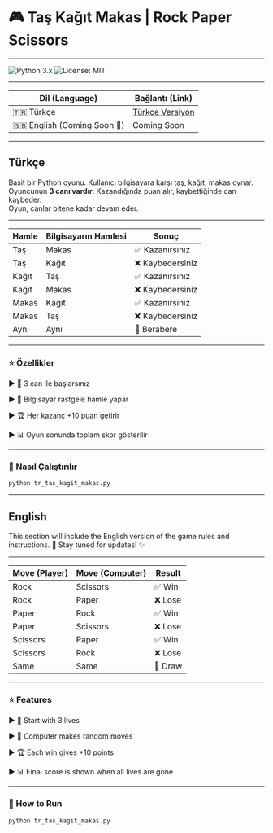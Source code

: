 # 🎮 Taş Kağıt Makas | Rock Paper Scissors

---

![Python 3.x](https://img.shields.io/badge/Python-3.x-blue.svg)
![License: MIT](https://img.shields.io/badge/License-MIT-yellow.svg)

---

| Dil (Language) | Bağlantı (Link) |
|----------------|-----------------|
| 🇹🇷 Türkçe      | [Türkçe Versiyon](tr_rock_paper_scissors.py) |
| 🇬🇧 English (Coming Soon 🚧) | Coming Soon |

---

## Türkçe

Basit bir Python oyunu. Kullanıcı bilgisayara karşı taş, kağıt, makas oynar.  
Oyuncunun **3 canı vardır**. Kazandığında puan alır, kaybettiğinde can kaybeder.  
Oyun, canlar bitene kadar devam eder.  

---

| Hamle | Bilgisayarın Hamlesi | Sonuç           |
| ----- | -------------------- | --------------- |
| Taş   | Makas                | ✅ Kazanırsınız  |
| Taş   | Kağıt                | ❌ Kaybedersiniz |
| Kağıt | Taş                  | ✅ Kazanırsınız  |
| Kağıt | Makas                | ❌ Kaybedersiniz |
| Makas | Kağıt                | ✅ Kazanırsınız  |
| Makas | Taş                  | ❌ Kaybedersiniz |
| Aynı  | Aynı                 | 🤝 Berabere     |

---

### ⭐ Özellikler

► 🎯 3 can ile başlarsınız

► 🤖 Bilgisayar rastgele hamle yapar

► 🏆 Her kazanç +10 puan getirir

► 📊 Oyun sonunda toplam skor gösterilir

---

### 🚀 Nasıl Çalıştırılır
```bash
python tr_tas_kagit_makas.py
```

---

## English 

This section will include the English version of the game rules and instructions. 🚧
Stay tuned for updates! ✨

---

| Move (Player) | Move (Computer) | Result  |
| ------------- | --------------- | ------- |
| Rock          | Scissors        | ✅ Win   |
| Rock          | Paper           | ❌ Lose  |
| Paper         | Rock            | ✅ Win   |
| Paper         | Scissors        | ❌ Lose  |
| Scissors      | Paper           | ✅ Win   |
| Scissors      | Rock            | ❌ Lose  |
| Same          | Same            | 🤝 Draw |

---

### ⭐ Features

► 🎯 Start with 3 lives

► 🤖 Computer makes random moves

► 🏆 Each win gives +10 points

► 📊 Final score is shown when all lives are gone

---

### 🚀 How to Run
```bash
python tr_tas_kagit_makas.py
```
